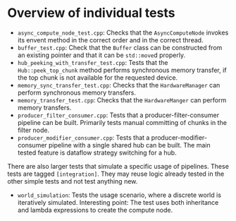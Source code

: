 # Overview of individual tests

- `async_compute_node_test.cpp`: Checks that the `AsyncComputeNode` invokes its envent method in the correct order and in the correct thread.
- `buffer_test.cpp`: Check that the `Buffer` class can be constructed from an existing pointer and that it can be `std::move`d properly.
- `hub_peeking_with_transfer_test.cpp`: Tests that the `Hub::peek_top_chunk` method performs synchronous memory transfer, if the top chunk is not available for the requested device.
- `memory_sync_transfer_test.cpp`: Checks that the `HardwareManager` can perform synchronous memory transfers.
- `memory_transfer_test.cpp`: Checks that the `HardwareManger` can perform memory transfers.
- `producer_filter_consumer.cpp`: Tests that a producer-filter-consumer pipeline can be built. Primarily tests manual committing of chunks in the filter node.
- `producer_modifier_consumer.cpp`: Tests that a producer-modifier-consumer pipeline with a single shared hub can be built. The main tested feature is dataflow strategy switching for a hub.

There are also larger tests that simulate a specific usage of pipelines. These tests are tagged `[integration]`. They may reuse logic already tested in the other simple tests and not test anything new.

- `world_simulation`: Tests the usage scenario, where a discrete world is iteratively simulated. Interesting point: The test uses both inheritance and lambda expressions to create the compute node.